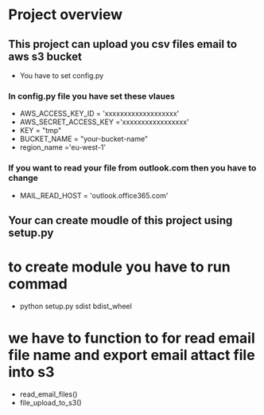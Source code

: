 # Project overview

## This project can upload you csv files email to aws s3 bucket 

- You have  to set config.py 

### In config.py file you have set these vlaues 

   - AWS_ACCESS_KEY_ID = 'xxxxxxxxxxxxxxxxxxx'   
   - AWS_SECRET_ACCESS_KEY ='xxxxxxxxxxxxxxxxx'
   - KEY = "tmp"
   - BUCKET_NAME = "your-bucket-name"  
   - region_name ='eu-west-1'

### If you want to read your file from outlook.com then you have to change 

   - MAIL_READ_HOST = 'outlook.office365.com'



## Your can create moudle of this project using setup.py

# to create module you have to run commad 
- python setup.py sdist bdist_wheel


# we have to function to for read email file name and export email attact file into s3

- read_email_files()
- file_upload_to_s3()